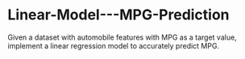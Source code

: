# Linear-Model---MPG-Prediction
Given a dataset with automobile features with MPG as a target value, implement a linear regression model to accurately predict MPG.

